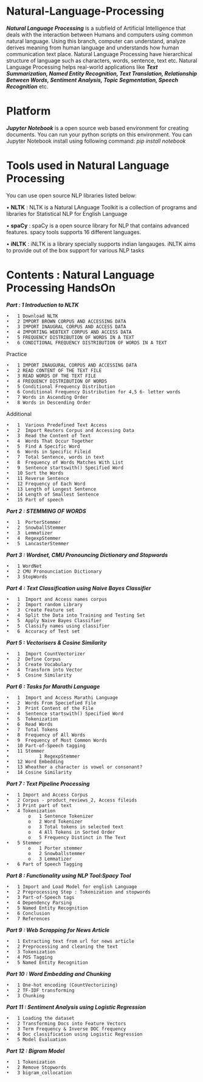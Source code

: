# Natural-Language-Processing
   ***Natural Language Processing*** is a subfield of Artificial Intelligence that deals with the interaction between Humans and computers using common natural language. Using this branch, computer can understand, analyze derives meaning from human language and understands how human communication text place. Natural Language Processing have hierarchical structure of language such as characters, words, sentence, text etc. Natural Language Processing helps real-world applications like ***Text Summarization, Named Entity Recognition, Text Translation, Relationship Between Words, Sentiment Analysis, Topic Segmentation, Speech Recognition*** etc.
 
# Platform
  ***Jupyter Notebook*** is a open source web based environment for creating documents. You can run your python scripts on this environment. You can Jupyter Notebook install using following command: *pip install notebook*

# Tools used in Natural Language Processing

  You can use open source NLP libraries listed below:
  
  • **NLTK** : NLTK is a Natural LAnguage Toolkit is a collection of programs and libraries for Statistical NLP for English Language
  
  • **spaCy** : spaCy is a open source library for NLP that contains advanced features. spacy tools supports 16 different languages.
    
  • **iNLTK** : iNLTK is a library specially supports indian langauges. iNLTK aims to provide out of the box support for various NLP tasks
  
  
# Contents : Natural Language Processing HandsOn

***Part : 1  Introduction to NLTK***  

	•	1 Download NLTK
	•	2 IMPORT BROWN CORPUS AND ACCESSING DATA
	•	3 IMPORT INAUGRAL CORPUS AND ACCESS DATA
	•	4 IMPORTING WEBTEXT CORPUS AND ACCESS DATA
	•	5 FREQUENCY DISTRIBUTION OF WORDS IN A TEXT
	•	6 CONDITIONAL FREQUENCY DISTRIBUTION OF WORDS IN A TEXT
	
Practice

	•	1 IMPORT INAUGURAL CORPUS AND ACCESSING DATA
	•	2 READ CONTENT OF THE TEXT FILE
	•	3 READ WORDS OF THE TEXT FILE
	•	4 FREQUENCY DISTRIBUTION OF WORDS
	•	5 Conditional Frequency Distribution
	•	6 Conditional Frequency Distribution for 4,5 6- letter words
	•	7 Words in Ascending Order
	•	8 Words in Descending Order
	
Additional

	•	1  Various Predefined Text Access
	•	2  Import Reuters Corpus and Accessing Data
	•	3  Read the Content of Text
	•	4  Words That Occur Together
	•	5  Find A Specific Word
	•	6  Words in Specific Fileid
	•	7  Total Sentence, words in text
	•	8  Frequency of Words Matches With List
	•	9  Sentence startswith() Specified Word
	•	10 Sort the Words
	•	11 Reverse Sentence
	•	12 Frequency of Each Word
	•	13 Length of Longest Sentence
	•	14 Length of Smallest Sentence
	•	15 Part of speech

***Part 2 : STEMMING OF WORDS***

	•	1  PorterStemmer
	•	2  SnowballStemmer
	•	3  Lemmatizer
	•	4  RegexpStemmer
	•	5  LancasterStemmer

***Part 3 : Wordnet, CMU Pronouncing Dictionary and Stopwords***

	•	1 WordNet
	•	2 CMU Pronounciation Dictionary
	•	3 StopWords

***Part 4 : Text Classification using Naive Bayes Classifier***

	•	1  Import and Access names corpus
	•	2  Import random Library
	•	3  Create Feature set
	•	4  Split the Data into Training and Testing Set
	•	5  Apply Naive Bayes Classifier
	•	5  Classify names using classifier
	•	6  Accuracy of Test set

***Part 5 : Vectorisers & Cosine Similarity***
	
	•	1  Import CountVectorizer
	•	2  Define Corpus
	•	3  Create Vocabulary
	•	4  Transform into Vector
	•	5  Cosine Similarity

***Part 6 : Tasks for Marathi Language***

	•	1  Import and Access Marathi Language
	•	2  Words From Speciefied File
	•	3  Print Content of the File
	•	4  Sentence startswith() Specified Word
	•	5  Tokenization
	•	6  Read Words
	•	7  Total Tokens
	•	8  Frequency of All Words
	•	9  Frequency of Most Common Words
	•	10 Part-of-Speech tagging
	•	11 Stemmer
	•			1 RegexpStemmer
	•	12 Word Embedding
	•	13 Wheather a character is vowel or consonant?
	•	14 Cosine Similarity	

***Part 7 :  Text Pipeline Processing***

	•	1 Import and Access Corpus
	•	2 Corpus - product_reviews_2, Access fileids
	•	3 Print part of text
	•	4 Tokenization
			o	1 Sentence Tokenizer
			o	2 Word Tokenizer
			o	3 Total tokens in selected text
			o	4 All Tokens in Sorted Order
			o	5 Frequency Distinct in The Text
	•	5 Stemmer
			o	1 Porter stemmer
			o	2 Snowballstemmer
			o	3 Lemmatizer
	•	6 Part of Speech Tagging
	
***Part 8 : Functionality using NLP Tool:Spacy Tool***

	•	1 Import and Load Model for english Language
	•	2 Preprocessing Step : Tokenization and stopwords
	•	3 Part-of-Speech tags
	•	4 Dependency Parsing
	•	5 Named Entity Recognition
	•	6 Conclusion
	•	7 References

***Part 9 : Web Scrapping for News Article***

	•	1 Extracting text from url for news article
	•	2 Preprocessing and cleaning the text
	•	3 Tokenization
	•	4 POS Tagging
	•	5 Named Entity Recognition
	
***Part 10 : Word Embedding and Chunking***

	•  	1 One-hot encoding (CountVectorizing)
	•	2 TF-IDF transforming
	•	3 Chunking
	
***Part 11 : Sentiment Analysis using Logistic Regression***

	•	1 Loading the dataset	
	•	2 Transforming Docs into Feature Vectors
	•	3 Term Frequency & Inverse DOC frequency
	•	4 Doc classification using Logistic Regression
	•	5 Model Evaluation
	
***Part 12 : Bigram Model***

	•	1 Tokenization
	•	2 Remove Stopwords
	•	3 bigram_collocation		
